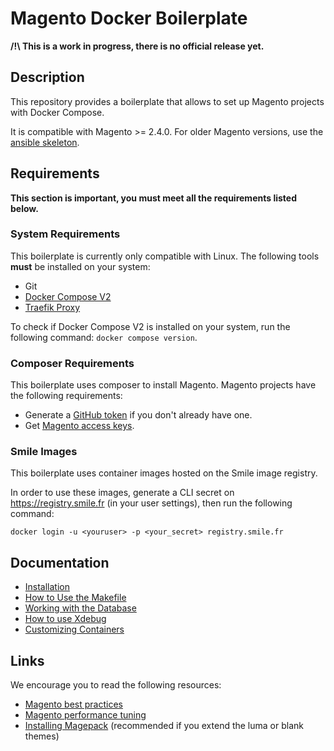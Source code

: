 # Magento Docker Boilerplate

**/!\ This is a work in progress, there is no official release yet.**

## Description

This repository provides a boilerplate that allows to set up Magento projects with Docker Compose.

It is compatible with Magento >= 2.4.0.
For older Magento versions, use the [ansible skeleton](https://git.smile.fr/magento2/architecture-skeleton).

## Requirements

**This section is important, you must meet all the requirements listed below.**

### System Requirements

This boilerplate is currently only compatible with Linux.
The following tools **must** be installed on your system:

- Git
- [Docker Compose V2](https://docs.docker.com/engine/install/ubuntu/#install-using-the-repository)
- [Traefik Proxy](https://git.smile.fr/docker/traefik)

To check if Docker Compose V2 is installed on your system, run the following command: `docker compose version`.

### Composer Requirements

This boilerplate uses composer to install Magento.
Magento projects have the following requirements:

- Generate a [GitHub token](https://getcomposer.org/doc/articles/authentication-for-private-packages.md#github-oauth) if you don't already have one.
- Get [Magento access keys](https://devdocs.magento.com/guides/v2.4/install-gde/prereq/connect-auth.html).

### Smile Images

This boilerplate uses container images hosted on the Smile image registry.

In order to use these images, generate a CLI secret on https://registry.smile.fr (in your user settings), then run the following command:

```
docker login -u <youruser> -p <your_secret> registry.smile.fr
```

## Documentation

- [Installation](docs/01-install.md)
- [How to Use the Makefile](docs/02-makefile.md)
- [Working with the Database](docs/03-database.md)
- [How to use Xdebug](docs/04-xdebug.md)
- [Customizing Containers](docs/05-config.md)

## Links

We encourage you to read the following resources:

- [Magento best practices](https://wiki.galaxy.intranet/wiki/Best_Practices_(Magento))
- [Magento performance tuning](https://wiki.galaxy.intranet/wiki/Performance_Tuning_(Magento))
- [Installing Magepack](https://wiki.galaxy.intranet/wiki/Magepack) (recommended if you extend the luma or blank themes)
